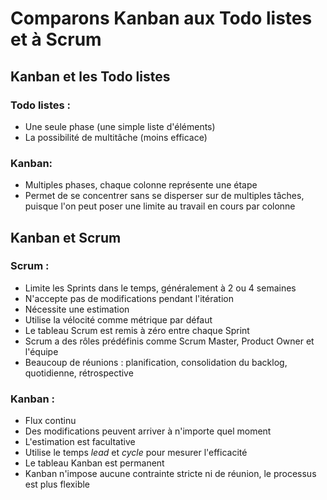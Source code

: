 Comparons Kanban aux Todo listes et à Scrum
==============================

Kanban et les Todo listes
--------------------

### Todo listes :

- Une seule phase (une simple liste d'éléments)
- La possibilité de multitâche (moins efficace)

### Kanban:

- Multiples phases, chaque colonne représente une étape
- Permet de se concentrer sans se disperser sur de multiples tâches, puisque l'on peut poser une limite au travail en cours par colonne

Kanban et Scrum
---------------
### Scrum :

- Limite les Sprints dans le temps, généralement à 2 ou 4 semaines
- N'accepte pas de modifications pendant l'itération
- Nécessite une estimation
- Utilise la vélocité comme métrique par défaut
- Le tableau Scrum est remis à zéro entre chaque Sprint
- Scrum a des rôles prédéfinis comme Scrum Master, Product Owner et l'équipe
- Beaucoup de réunions : planification, consolidation du backlog, quotidienne, rétrospective

### Kanban :
- Flux continu
- Des modifications peuvent arriver à n'importe quel moment
- L'estimation est facultative
- Utilise le temps *lead* et *cycle* pour mesurer l'efficacité
- Le tableau Kanban est permanent
- Kanban n'impose aucune contrainte stricte ni de réunion, le processus est plus flexible


